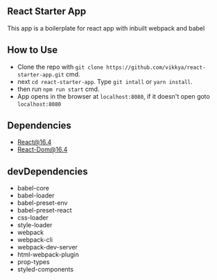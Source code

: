 ## React Starter App
This app is a boilerplate for react app with inbuilt webpack and babel

## How to Use
- Clone the repo with `git clone https://github.com/vikkya/react-starter-app.git` cmd.
- next `cd react-starter-app`. Type `git intall` or `yarn install`.
- then run `npm run start` cmd.
- App opens in the browser at `localhost:8080`, if it doesn't open goto `localhost:8080`

## Dependencies 
- React@16.4 
- React-Dom@16.4

## devDependencies
- babel-core
- babel-loader
- babel-preset-env
- babel-preset-react
- css-loader
- style-loader
- webpack
- webpack-cli
- webpack-dev-server
- html-webpack-plugin
- prop-types
- styled-components
